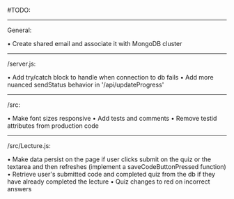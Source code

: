#TODO:

---

General:

• Create shared email and associate it with MongoDB cluster

---


/server.js:

• Add try/catch block to handle when connection to db fails
• Add more nuanced sendStatus behavior in '/api/updateProgress'

---

/src:

• Make font sizes responsive
• Add tests and comments
• Remove testid attributes from production code

---

/src/Lecture.js:

• Make data persist on the page if user clicks submit on the quiz or the textarea and then refreshes (implement a saveCodeButtonPressed function)
• Retrieve user's submitted code and completed quiz from the db if they have already completed the lecture
• Quiz changes to red on incorrect answers